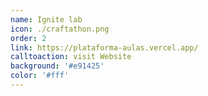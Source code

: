 ```yaml
---
name: Ignite lab
icon: ./craftathon.png
order: 2
link: https://plataforma-aulas.vercel.app/
calltoaction: visit Website
background: '#e91425'
color: '#fff'
---
```



